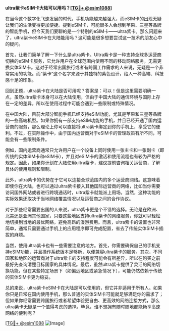 **ultra紫卡eSIM卡大陆可以用吗？[[TG💪+ @esim1088](https://t.me/s/esim1088)]**

在当今这个数字化飞速发展的时代，手机功能越来越强大，而eSIM卡的出现无疑让我们的生活变得更加便捷。提到eSIM卡，可能很多人会想到苹果、三星等品牌的智能手机，但今天我们要聊的是一个特别的eSIM卡——ultra紫卡。那么问题来了，ultra紫卡eSIM卡在大陆能用吗？这可能是很多想要尝试这一技术的朋友心中的疑问。

首先，让我们简单了解一下什么是ultra紫卡。Ultra紫卡是一种支持全球多运营商切换的eSIM卡服务，它允许用户在全球范围内使用不同的移动网络服务，无需更换实体SIM卡。这对于经常出国旅行或者有跨国工作需求的人来说，无疑是一个非常实用的功能。而“紫卡”这个名字来源于其独特的紫色设计，给人一种高端、科技感十足的印象。

回到正题，ultra紫卡在大陆是否可用呢？答案是：可以！但是这里需要明确一点，虽然ultra紫卡本身可以在大陆使用，但由于中国大陆的通信环境与国际上存在一定的差异，所以在使用过程中可能会遇到一些限制或特殊情况。

在中国大陆，目前大部分智能手机已经支持eSIM功能，尤其是苹果和三星等品牌的一些高端机型。如果你拥有一部支持eSIM功能的手机，并且已经开通了国内运营商的服务，那么理论上你可以直接将ultra紫卡绑定到你的手机上，享受它的便利。不过，在实际操作中，由于国内运营商对于eSIM卡的管理政策有所不同，可能会有一些限制条件。

例如，国内运营商通常只允许用户在一个设备上同时使用一张主卡和一张副卡（即传统的实体SIM卡和eSIM卡），并且对eSIM卡的激活和使用流程也有较为严格的规定。因此，如果你计划在大陆使用ultra紫卡，建议提前咨询相关运营商，了解具体的使用规则和限制。

此外，ultra紫卡的优势在于它可以连接全球范围内的多个运营商网络。这意味着即使你在大陆，也可以通过ultra紫卡接入其他国际运营商的网络，比如当你需要访问国外网站或者进行跨境通话时，ultra紫卡就能派上用场。当然，这种功能的实际效果还取决于当地网络覆盖情况以及运营商之间的合作协议。

对于那些经常需要出国的人来说，ultra紫卡更是个不错的选择。无论是在欧洲、北美还是亚洲其他国家，只要这些地区支持ultra紫卡的网络服务，你就可以轻松地切换到当地的最优网络，避免高昂的漫游费用。而且，ultra紫卡的设置也非常简单，通常只需要通过手机上的应用程序即可完成配置，省去了传统实体SIM卡插拔的麻烦。

当然，使用ultra紫卡也有一些需要注意的地方。首先，你需要确保自己的手机支持eSIM功能，并且操作系统版本足够新，以便兼容ultra紫卡的服务。其次，不同国家和地区的运营商对于ultra紫卡的支持程度可能会有所差异，所以在购买之前最好先查询清楚目标国家的具体情况。最后，虽然ultra紫卡提供了灵活的网络切换功能，但在某些特定场景下（如偏远地区或紧急情况下），可能仍然依赖于传统的实体SIM卡更为稳妥。

总的来说，ultra紫卡eSIM卡在大陆是可以使用的，但它并非适用于所有人。如果你只是日常在国内使用手机，那么普通的实体SIM卡可能就足够满足你的需求了；但如果你经常需要跨国旅行或者希望体验更自由、更高效的网络连接方式，那么ultra紫卡无疑是一个值得考虑的选择。毕竟，谁不想拥有随时随地都能畅享高速网络的便利呢？

[[TG💪+ @esim1088](https://t.me/s/esim1088) ![Image](https://i.postimg.cc/4NQfJmqS/Snipaste-2025-05-13-00-14-12.png)]